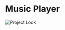 # Music Player

![Project Look](https://github.com/ItsAnkitPatel/20-Javascript-Projects/assets/83267083/4b42fdc8-300b-4e66-8a3d-fa69736c994f)
